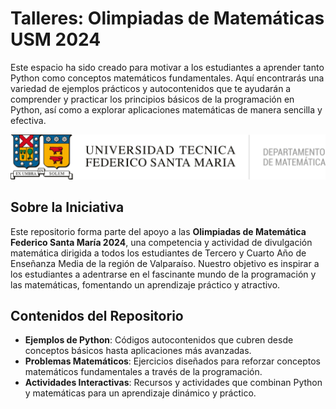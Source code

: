 # Talleres: Olimpiadas de Matemáticas USM 2024

Este espacio ha sido creado para motivar a los estudiantes a aprender tanto Python como conceptos matemáticos fundamentales. Aquí encontrarás una variedad de ejemplos prácticos y autocontenidos que te ayudarán a comprender y practicar los principios básicos de la programación en Python, así como a explorar aplicaciones matemáticas de manera sencilla y efectiva.

<center>
<img src="./images/dmat.png" width="600">
</center>

## Sobre la Iniciativa

Este repositorio forma parte del apoyo a las **Olimpiadas de Matemática Federico Santa María 2024**, una competencia y actividad de divulgación matemática dirigida a todos los estudiantes de Tercero y Cuarto Año de Enseñanza Media de la región de Valparaíso. Nuestro objetivo es inspirar a los estudiantes a adentrarse en el fascinante mundo de la programación y las matemáticas, fomentando un aprendizaje práctico y atractivo.

## Contenidos del Repositorio

- **Ejemplos de Python**: Códigos autocontenidos que cubren desde conceptos básicos hasta aplicaciones más avanzadas.
- **Problemas Matemáticos**: Ejercicios diseñados para reforzar conceptos matemáticos fundamentales a través de la programación.
- **Actividades Interactivas**: Recursos y actividades que combinan Python y matemáticas para un aprendizaje dinámico y práctico.

